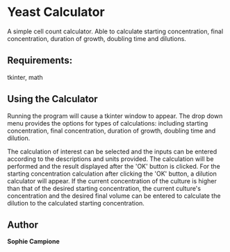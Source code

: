 # Yeast Calculator
A simple cell count calculator. Able to calculate starting concentration, final concentration, duration of growth, doubling time and dilutions.

## Requirements:
tkinter, math

## Using the Calculator
Running the program will cause a tkinter window to appear. The drop down menu provides the options for types of calculations: including starting concentration, final concentration, duration of growth, doubling time and dilution. 

The calculation of interest can be selected and the inputs can be entered according to the descriptions and units provided. The calculation will be performed and the result displayed after the 'OK' button is clicked.
For the starting concentration calculation after clicking the 'OK' button, a dilution calculator will appear. If the current concentration of the culture is higher than that of the desired starting concentration, the current culture's concentration and the desired final volume can be entered to calculate the dilution to the calculated starting concentration.

## Author
**Sophie Campione**

